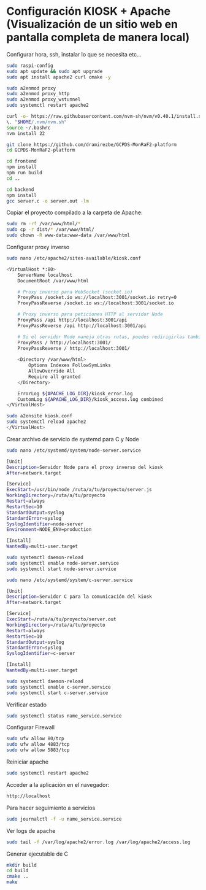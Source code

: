 # Configuración KIOSK + Apache (Visualización de un sitio web en pantalla completa de manera local)

Configurar hora, ssh, instalar lo que se necesita etc...
```bash
sudo raspi-config
sudo apt update && sudo apt upgrade
sudo apt install apache2 curl cmake -y

sudo a2enmod proxy
sudo a2enmod proxy_http
sudo a2enmod proxy_wstunnel
sudo systemctl restart apache2

curl -o- https://raw.githubusercontent.com/nvm-sh/nvm/v0.40.1/install.sh | bash
\. "$HOME/.nvm/nvm.sh"
source ~/.bashrc
nvm install 22
```

```bash
git clone https://github.com/dramirezbe/GCPDS-MonRaF2-platform
cd GCPDS-MonRaF2-platform

cd frontend
npm install
npm run build
cd ..

cd backend
npm install
gcc server.c -o server.out -lm
```



Copiar el proyecto compilado a la carpeta de Apache:

```bash
sudo rm -rf /var/www/html/*
sudo cp -r dist/* /var/www/html/
sudo chown -R www-data:www-data /var/www/html

```

Configurar proxy inverso
```bash
sudo nano /etc/apache2/sites-available/kiosk.conf

<VirtualHost *:80>
    ServerName localhost
    DocumentRoot /var/www/html

    # Proxy inverso para WebSocket (socket.io)
    ProxyPass /socket.io ws://localhost:3001/socket.io retry=0
    ProxyPassReverse /socket.io ws://localhost:3001/socket.io

    # Proxy inverso para peticiones HTTP al servidor Node
    ProxyPass /api http://localhost:3001/api
    ProxyPassReverse /api http://localhost:3001/api

    # Si el servidor Node maneja otras rutas, puedes redirigirlas también:
    ProxyPass / http://localhost:3001/
    ProxyPassReverse / http://localhost:3001/
    
    <Directory /var/www/html>
        Options Indexes FollowSymLinks
        AllowOverride All
        Require all granted
    </Directory>

    ErrorLog ${APACHE_LOG_DIR}/kiosk_error.log
    CustomLog ${APACHE_LOG_DIR}/kiosk_access.log combined
</VirtualHost>

sudo a2ensite kiosk.conf
sudo systemctl reload apache2
</VirtualHost>

```


Crear archivo de servicio de systemd para C y Node
```bash
sudo nano /etc/systemd/system/node-server.service
```
```bash
[Unit]
Description=Servidor Node para el proxy inverso del kiosk
After=network.target

[Service]
ExecStart=/usr/bin/node /ruta/a/tu/proyecto/server.js
WorkingDirectory=/ruta/a/tu/proyecto
Restart=always
RestartSec=10
StandardOutput=syslog
StandardError=syslog
SyslogIdentifier=node-server
Environment=NODE_ENV=production

[Install]
WantedBy=multi-user.target
```
```bash
sudo systemctl daemon-reload
sudo systemctl enable node-server.service
sudo systemctl start node-server.service
```

```bash
sudo nano /etc/systemd/system/c-server.service
```
```bash
[Unit]
Description=Servidor C para la comunicación del kiosk
After=network.target

[Service]
ExecStart=/ruta/a/tu/proyecto/server.out
WorkingDirectory=/ruta/a/tu/proyecto
Restart=always
RestartSec=10
StandardOutput=syslog
StandardError=syslog
SyslogIdentifier=c-server

[Install]
WantedBy=multi-user.target
```
```bash
sudo systemctl daemon-reload
sudo systemctl enable c-server.service
sudo systemctl start c-server.service
```



Verificar estado
```bash
sudo systemctl status name_service.service
```
Configurar Firewall
```bash
sudo ufw allow 80/tcp
sudo ufw allow 4883/tcp
sudo ufw allow 5883/tcp
```

Reiniciar apache
```bash
sudo systemctl restart apache2
```

Acceder a la aplicación en el navegador:

```bash
http://localhost
```

Para hacer seguimiento a servicios
```bash
sudo journalctl -f -u name_service.service
```
Ver logs de apache
```bash
sudo tail -f /var/log/apache2/error.log /var/log/apache2/access.log
```



Generar ejecutable de C
```bash
mkdir build
cd build
cmake ..
make
```

